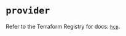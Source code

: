 # `provider`

Refer to the Terraform Registry for docs: [`hcp`](https://registry.terraform.io/providers/hashicorp/hcp/0.94.1/docs).
